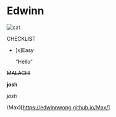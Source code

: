 <html>
  

  
# Edwinn


  ![cat](https://i.pinimg.com/474x/65/11/b7/6511b73fd51f054d5daa2720dbaf38a8--ugly-dogs-pet-pictures.jpg)
  
CHECKLIST

- [x]Easy
  
  "Hello"

~~MALACHI~~
  
  **josh**
  
  *josh*

  (Max)[https://edwinnwong.github.io/Max/]

</html>


